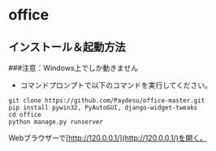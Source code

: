 # office
## インストール＆起動方法

###注意：Windows上でしか動きません
* コマンドプロンプトで以下のコマンドを実行してください。
```
git clone https://github.com/Paydesu/office-master.git
pip install pywin32, PyAutoGUI, django-widget-tweaks
cd office
python manage.py runserver
```
Webブラウザーで[http://120.0.0.1/](http://120.0.0.1/)を開く。


